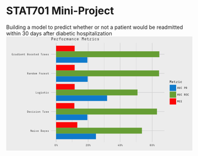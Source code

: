 # STAT701 Mini-Project
Building a model to predict whether or not a patient would be readmitted within 30 days after diabetic hospitalization
![](stat701_miniproject.png)
